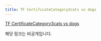 ```yaml
---
title: TF CertificateCategory3cats vs dogs
---
```


[TF CertificateCategory3cats vs dogs](https://colab.research.google.com/drive/1ZygAhBTzJkjpzCQ9pmV0lsSNe8Wq5ZW0?usp=sharing)

해당 링크는 비공개입니다.

